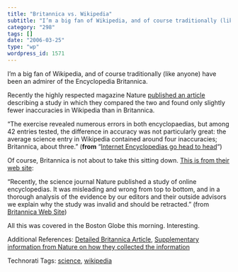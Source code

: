 ```yaml
---
title: "Britannica vs. Wikipedia"
subtitle: "I’m a big fan of Wikipedia, and of course traditionally (like anyone) have been an admirer of the En..."
category: "298"
tags: []
date: "2006-03-25"
type: "wp"
wordpress_id: 1571
---
```

I’m a big fan of Wikipedia, and of course traditionally (like anyone) have been an admirer of the Encyclopedia Britannica. 

Recently the highly respected magazine Nature [published an article](http://www.nature.com/nature/journal/v438/n7070/full/438900a.html) describing a study in which they compared the two and found only slightly fewer inaccuracies in Wikipedia than in Britannica.

“The exercise revealed numerous errors in both encyclopaedias, but among 42 entries tested, the difference in accuracy was not particularly great: the average science entry in Wikipedia contained around four inaccuracies; Britannica, about three.” (**from** “[Internet Encyclopedias go head to head](http://www.nature.com/nature/journal/v438/n7070/full/438900a.html)“)

Of course, Britannica is not about to take this sitting down. [This is from their web site](http://www.britannica.com/):

“Recently, the science journal Nature published a study of online encyclopedias. It was misleading and wrong from top to bottom, and in a thorough analysis of the evidence by our editors and their outside advisors we explain why the study was invalid and should be retracted.” (from [Britannica Web Site](http://www.britannica.com/))

All this was covered in the Boston Globe this morning. Interesting.

Additional References: [Detailed Britannica Article](http://corporate.britannica.com/britannica_nature_response.pdf), [Supplementary information from Nature on how they collected the information](http://www.nature.com/nature/journal/v438/n7070/extref/438900a-s1.doc)

Technorati Tags: [science](http://www.technorati.com/tag/science), [wikipedia](http://www.technorati.com/tag/wikipedia)